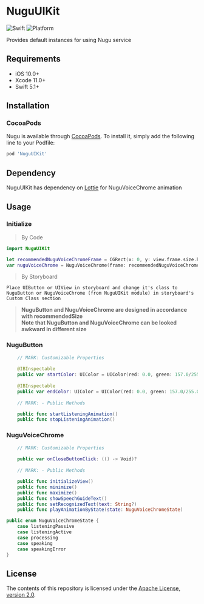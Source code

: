 # NuguUIKit
![Swift](https://img.shields.io/badge/swift-5.1-orange) ![Platform](https://img.shields.io/badge/platform-iOS-lightgrey)

Provides default instances for using Nugu service 

## Requirements
- iOS 10.0+
- Xcode 11.0+
- Swift 5.1+

## Installation

### CocoaPods
Nugu is available through [CocoaPods](https://cocoapods.org). To install it, simply add the following line to your Podfile:
```ruby
pod 'NuguUIKit'
```

## Dependency
NuguUIKit has dependency on [Lottie](https://github.com/airbnb/lottie-ios) for NuguVoiceChrome animation

## Usage
### Initialize
> By Code
```swift
import NuguUIKit

let recommendedNuguVoiceChromeFrame = CGRect(x: 0, y: view.frame.size.height, width: view.frame.size.width, height: NuguVoiceChrome.recommendedHeight + bottomSafeAreaHeight)
var nuguVoiceChrome = NuguVoiceChrome(frame: recommendedNuguVoiceChromeSize)
```
> By Storyboard
```
Place UIButton or UIView in storyboard and change it's class to NuguButton or NuguVoiceChrome (from NuguUIKit module) in storyboard's Custom Class section
```

>  **NuguButton and NuguVoiceChrome are designed in accordance with recommendedSize
<br>Note that NuguButton and NuguVoiceChrome can be looked awkward in different size**

### NuguButton
```swift
    // MARK: Customizable Properties
    
    @IBInspectable
    public var startColor: UIColor = UIColor(red: 0.0, green: 157.0/255.0, blue: 1.0, alpha: 1.0)
    
    @IBInspectable
    public var endColor: UIColor = UIColor(red: 0.0, green: 157.0/255.0, blue: 1.0, alpha: 1.0)
    
    // MARK: - Public Methods

    public func startListeningAnimation()
    public func stopListeningAnimation()
```
### NuguVoiceChrome
```swift
    // MARK: Customizable Properties
    
    public var onCloseButtonClick: (() -> Void)?
    
    // MARK: - Public Methods

    public func initializeView()
    public func minimize()
    public func maximize()
    public func showSpeechGuideText()
    public func setRecognizedText(text: String?)
    public func playAnimationByState(state: NuguVoiceChromeState)
```
```swift
public enum NuguVoiceChromeState {
    case listeningPassive
    case listeningActive
    case processing
    case speaking
    case speakingError
}
```

## License

The contents of this repository is licensed under the
[Apache License, version 2.0](http://www.apache.org/licenses/LICENSE-2.0).

